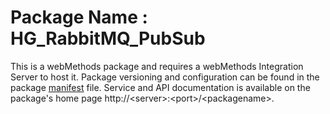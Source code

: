 # Package Name : HG_RabbitMQ_PubSub
This is a webMethods package and requires a webMethods Integration Server to host it. Package versioning and configuration can be found in the package [manifest](./HG_RabbitMQ_PubSub/manifest.v3) file. Service and API documentation is available on the package's home page http://&lt;server&gt;:&lt;port&gt;/&lt;packagename>.